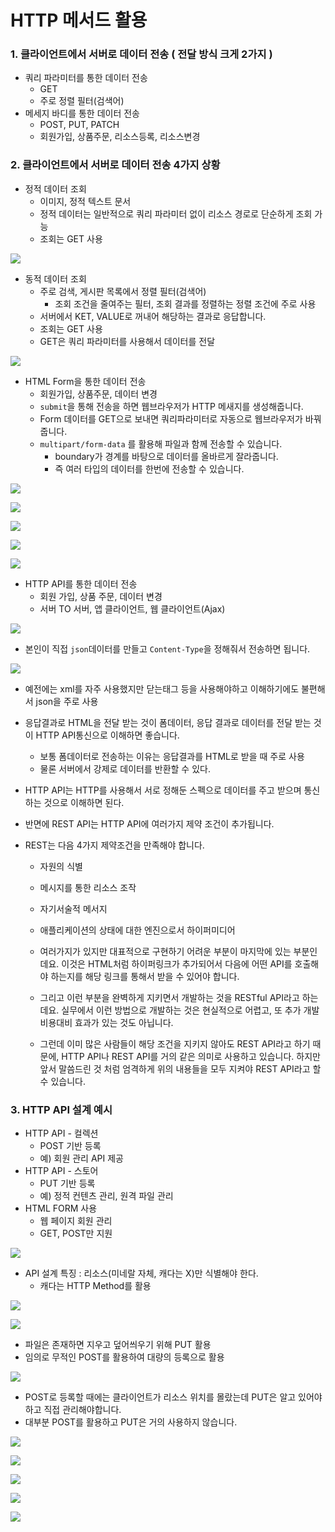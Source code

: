 # HTTP 메서드 활용



### 1. 클라이언트에서 서버로 데이터 전송 ( 전달 방식 크게 2가지 )

- 쿼리 파라미터를 통한 데이터 전송
  - GET
  - 주로 정렬 필터(검색어)
- 메세지 바디를 통한 데이터 전송
  - POST, PUT, PATCH
  - 회원가입, 상품주문, 리소스등록, 리소스변경





### 2. 클라이언트에서 서버로 데이터 전송 4가지 상황

- 정적 데이터 조회 
  - 이미지, 정적 텍스트 문서
  - 정적 데이터는 일반적으로 쿼리 파라미터 없이 리소스 경로로 단순하게 조회 가능
  - 조회는 GET 사용

![](./img/59.png)



- 동적 데이터 조회
  - 주로 검색, 게시판 목록에서 정렬 필터(검색어)
    - 조회 조건을 줄여주는 필터, 조회 결과를 정렬하는 정렬 조건에 주로 사용
  - 서버에서 KET, VALUE로 꺼내어 해당하는 결과로 응답합니다.
  - 조회는 GET 사용
  - GET은 쿼리 파라미터를 사용해서 데이터를 전달

![](./img/60.png)



- HTML Form을 통한 데이터 전송
  - 회원가입, 상품주문, 데이터 변경
  - `submit`을 통해 전송을 하면 웹브라우저가 HTTP 메새지를 생성해줍니다.
  - Form 데이터를 GET으로 보내면 쿼리파라미터로 자동으로 웹브라우저가 바꿔줍니다.
  - `multipart/form-data` 를 활용해 파일과 함께 전송할 수 있습니다.
    - boundary가 경계를 바탕으로 데이터를 올바르게 잘라줍니다.
    - 즉 여러 타입의 데이터를 한번에 전송할 수 있습니다.

![](./img/61.png)

![](./img/62.png)



![](./img/63.png)

![](./img/64.png)



![](./img/65.png)



- HTTP API를 통한 데이터 전송
  - 회원 가입, 상품 주문, 데이터 변경
  - 서버 TO 서버, 앱 클라이언트, 웹 클라이언트(Ajax)

![](./img/66.png)

- 본인이 직접 `json`데이터를 만들고 `Content-Type`을 정해줘서 전송하면 됩니다.

![](./img/67.png)

- 예전에는 xml를 자주 사용했지만 닫는태그 등을 사용해야하고 이해하기에도 불편해서 json을 주로 사용

- 응답결과로 HTML을 전달 받는 것이 폼데이터, 응답 결과로 데이터를 전달 받는 것이 HTTP API통신으로 이해하면 좋습니다.

  - 보통 폼데이터로 전송하는 이유는 응답결과를 HTML로 받을 때 주로 사용
  - 물론 서버에서 강제로 데이터를 반환할 수 있다.

- HTTP API는 HTTP를 사용해서 서로 정해둔 스펙으로 데이터를 주고 받으며 통신하는 것으로 이해하면 된다.

- 반면에 REST API는 HTTP API에 여러가지 제약 조건이 추가됩니다.

- REST는 다음 4가지 제약조건을 만족해야 합니다.

  - 자원의 식별

  - 메시지를 통한 리소스 조작

  - 자기서술적 메서지

  - 애플리케이션의 상태에 대한 엔진으로서 하이퍼미디어

  - 여러가지가 있지만 대표적으로 구현하기 어려운 부분이 마지막에 있는 부분인데요. 이것은 HTML처럼 하이퍼링크가 추가되어서 다음에 어떤 API를 호출해야 하는지를 해당 링크를 통해서 받을 수 있어야 합니다.

  - 그리고 이런 부분을 완벽하게 지키면서 개발하는 것을 RESTful API라고 하는데요. 실무에서 이런 방법으로 개발하는 것은 현실적으로 어렵고, 또 추가 개발 비용대비 효과가 있는 것도 아닙니다.

  - 그런데 이미 많은 사람들이 해당 조건을 지키지 않아도 REST API라고 하기 때문에, HTTP API나 REST API를 거의 같은 의미로 사용하고 있습니다. 하지만 앞서 말씀드린 것 처럼 엄격하게 위의 내용들을 모두 지켜야 REST API라고 할 수 있습니다.



### 3. HTTP API 설계 예시

- HTTP API - 컬렉션
  - POST 기반 등록
  - 예) 회원 관리 API 제공
- HTTP API - 스토어
  - PUT 기반 등록
  - 예) 정적 컨텐츠 관리, 원격 파일 관리
- HTML FORM 사용
  - 웹 페이지 회원 관리
  - GET, POST만 지원

![](./img/68.png)

- API 설계 특징 : 리소스(미네랄 자체, 캐다는 X)만 식별해야 한다.
  - 캐다는 HTTP Method를 활용

![](./img/69.png)

![](./img/70.png)

- 파일은 존재하면 지우고 덮어씌우기 위해 PUT 활용
- 임의로 무적인 POST를 활용하여 대량의 등록으로 활용

![](./img/71.png)

- POST로 등록할 때에는 클라이언트가 리소스 위치를 몰랐는데 PUT은 알고 있어야 하고 직접 관리해야합니다.
- 대부분 POST를 활용하고 PUT은 거의 사용하지 않습니다.



![](./img/72.png)

![](./img/73.png)

![](./img/74.png)

![](./img/75.png)

![](./img/76.png)